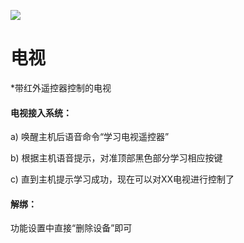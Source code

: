 ![](http://www.cspugoing.com/img/shiwu/TV.png)

# 电视

*带红外遥控器控制的电视

#### 电视接入系统：

a) 唤醒主机后语音命令“学习电视遥控器”

b) 根据主机语音提示，对准顶部黑色部分学习相应按键

c) 直到主机提示学习成功，现在可以对XX电视进行控制了



#### 解绑：

功能设置中直接“删除设备”即可